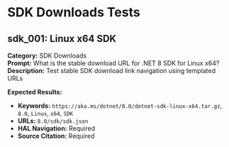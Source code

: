 # SDK Downloads Tests

## sdk_001: Linux x64 SDK

**Category:** SDK Downloads  
**Prompt:** What is the stable download URL for .NET 8 SDK for Linux x64?  
**Description:** Test stable SDK download link navigation using templated URLs

**Expected Results:**
- **Keywords:** `https://aka.ms/dotnet/8.0/dotnet-sdk-linux-x64.tar.gz`, `8.0`, `Linux`, `x64`, `SDK`
- **URLs:** `8.0/sdk/sdk.json`
- **HAL Navigation:** Required
- **Source Citation:** Required